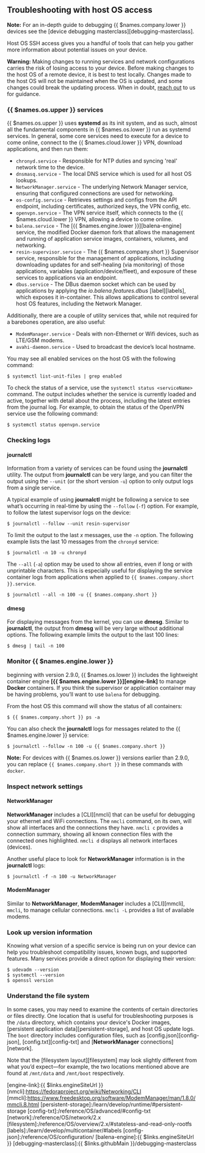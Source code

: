 ## Troubleshooting with host OS access

__Note:__ For an in-depth guide to debugging {{ $names.company.lower }} devices see the [device debugging masterclass][debugging-masterclass].

Host OS SSH access gives you a handful of tools that can help you gather more information about potential issues on your device.

__Warning:__ Making changes to running services and network configurations carries the risk of losing access to your device. Before making changes to the host OS of a remote device, it is best to test locally. Changes made to the host OS will not be maintained when the OS is updated, and some changes could break the updating process. When in doubt, [reach out][forums] to us for guidance.

### {{ $names.os.upper }} services

{{ $names.os.upper }} uses **systemd** as its init system, and as such, almost all the fundamental components in {{ $names.os.lower }} run as systemd services. In general, some core services need to execute for a device to come online, connect to the {{ $names.cloud.lower }} VPN, download applications, and then run them:

* `chronyd.service` - Responsible for NTP duties and syncing 'real' network time to the device.
* `dnsmasq.service` - The local DNS service which is used for all host OS lookups.
* `NetworkManager.service` - The underlying Network Manager service, ensuring that configured connections are used for networking.
* `os-config.service` - Retrieves settings and configs from the API endpoint, including certificates, authorized keys, the VPN config, etc.
* `openvpn.service` - The VPN service itself, which connects to the {{ $names.cloud.lower }} VPN, allowing a device to come online.
* `balena.service` - The [{{ $names.engine.lower }}][balena-engine] service, the modified Docker daemon fork that allows the management and running of application service images, containers, volumes, and networking.
* `resin-supervisor.service` - The {{ $names.company.short }} Supervisor service, responsible for the management of applications, including downloading updates for and self-healing (via monitoring) of those applications, variables (application/device/fleet), and exposure of these services to applications via an endpoint.
* `dbus.service` - The DBus daemon socket which can be used by applications by applying the _io.balena.features.dbus_ [label][labels], which exposes it in-container. This allows applications to control several host OS features, including the Network Manager.

Additionally, there are a couple of utility services that, while not required for a barebones operation, are also useful:

* `ModemManager.service` - Deals with non-Ethernet or Wifi devices, such as LTE/GSM modems.
* `avahi-daemon.service` - Used to broadcast the device’s local hostname.

You may see all enabled services on the host OS with the following command:

```shell
$ systemctl list-unit-files | grep enabled
```

To check the status of a service, use the `systemctl status <serviceName>` command. The output includes whether the service is currently loaded and active, together with detail about the process, including the latest entries from the journal log. For example, to obtain the status of the OpenVPN service use the following command:

```shell
$ systemctl status openvpn.service
```

### Checking logs

#### journalctl

Information from a variety of services can be found using the **journalctl** utility. The output from **journalctl** can be very large, and you can filter the output using the `--unit` (or the short version `-u`) option to only output logs from a single service.

A typical example of using **journalctl** might be following a service to see what’s occurring in real-time by using the `--follow` (`-f`) option. For example, to follow the latest supervisor logs on the device:

```shell
$ journalctl --follow --unit resin-supervisor
```

To limit the output to the last *x* messages, use the `-n` option. The following example lists the last 10 messages from the `chronyd` service:

```shell
$ journalctl -n 10 -u chronyd
```

The `--all` (`-a`) option may be used to show all entries, even if long or with unprintable characters. This is especially useful for displaying the service container logs from applications when applied to `{{ $names.company.short }}.service`.

```shell
$ journalctl --all -n 100 -u {{ $names.company.short }}
```

#### dmesg

For displaying messages from the kernel, you can use **dmesg**. Similar to **journalctl**, the output from **dmesg** will be very large without additional options. The following example limits the output to the last 100 lines:

```shell
$ dmesg | tail -n 100
```

### Monitor {{ $names.engine.lower }}

beginning with version 2.9.0, {{ $names.os.lower }} includes the lightweight container engine **[{{ $names.engine.lower }}][engine-link]** to manage **Docker** containers. If you think the supervisor or application container may be having problems, you’ll want to use `balena` for debugging.

From the host OS this command will show the status of all containers:

```shell
$ {{ $names.company.short }} ps -a
```

You can also check the **journalctl** logs for messages related to the {{ $names.engine.lower }} service:

```shell
$ journalctl --follow -n 100 -u {{ $names.company.short }}
```

__Note:__ For devices with {{ $names.os.lower }} versions earlier than 2.9.0, you can replace `{{ $names.company.short }}` in these commands with `docker`.

### Inspect network settings

#### NetworkManager

**NetworkManager** includes a [CLI][nmcli] that can be useful for debugging your ethernet and WiFi connections. The `nmcli` command, on its own, will show all interfaces and the connections they have. `nmcli c` provides a connection summary, showing all known connection files with the connected ones highlighted. `nmcli d` displays all network interfaces (devices).

Another useful place to look for **NetworkManager** information is in the **journalctl** logs:

```shell
$ journalctl -f -n 100 -u NetworkManager
```

#### ModemManager

Similar to **NetworkManager**, **ModemManager** includes a [CLI][mmcli], `mmcli`, to manage cellular connections. `mmcli -L` provides a list of available modems.

### Look up version information

Knowing what version of a specific service is being run on your device can help you troubleshoot compatibility issues, known bugs, and supported features. Many services provide a direct option for displaying their version:

```shell
$ udevadm --version
$ systemctl --version
$ openssl version
```

### Understand the file system

In some cases, you may need to examine the contents of certain directories or files directly. One location that is useful for troubleshooting purposes is the `/data` directory, which contains your device's Docker images, [persistent application data][persistent-storage], and host OS update logs. The `boot` directory includes configuration files, such as [config.json][config-json], [config.txt][config-txt] and [**NetworkManager** connections][network].

Note that the [filesystem layout][filesystem] may look slightly different from what you’d expect—for example, the two locations mentioned above are found at `/mnt/data` and `/mnt/boot` respectively.

[forums]:{{$names.forums_domain}}/c/balena-cloud
[engine-link]:{{ $links.engineSiteUrl }}
[nmcli]:https://fedoraproject.org/wiki/Networking/CLI
[mmcli]:https://www.freedesktop.org/software/ModemManager/man/1.8.0/mmcli.8.html
[persistent-storage]:/learn/develop/runtime/#persistent-storage
[config-txt]:/reference/OS/advanced/#config-txt
[network]:/reference/OS/network/2.x
[filesystem]:/reference/OS/overview/2.x/#stateless-and-read-only-rootfs
[labels]:/learn/develop/multicontainer/#labels
[config-json]:/reference/OS/configuration/
[balena-engine]:{{ $links.engineSiteUrl }}
[debugging-masterclass]:{{ $links.githubMain }}/debugging-masterclass
